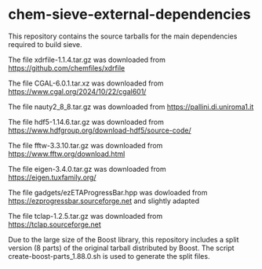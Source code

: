 # chem-sieve-external-dependencies

This repository contains the source tarballs for the main dependencies required
to build sieve.	

The file xdrfile-1.1.4.tar.gz was downloaded from
https://github.com/chemfiles/xdrfile

The file CGAL-6.0.1.tar.xz was downloaded from 
https://www.cgal.org/2024/10/22/cgal601/ 

The file nauty2_8_8.tar.gz was downloaded from https://pallini.di.uniroma1.it

The file hdf5-1.14.6.tar.gz was downloaded from https://www.hdfgroup.org/download-hdf5/source-code/ 

The file fftw-3.3.10.tar.gz was downloaded from https://www.fftw.org/download.html  

The file eigen-3.4.0.tar.gz was downloaded from https://eigen.tuxfamily.org/

The file gadgets/ezETAProgressBar.hpp was dowloaded from
https://ezprogressbar.sourceforge.net and slightly adapted

The file tclap-1.2.5.tar.gz was downloaded from https://tclap.sourceforge.net  

Due to the large size of the Boost library, this repository includes a split
version (8 parts) of the original tarball distributed by Boost. The script
create-boost-parts_1.88.0.sh is used to generate the split files.

